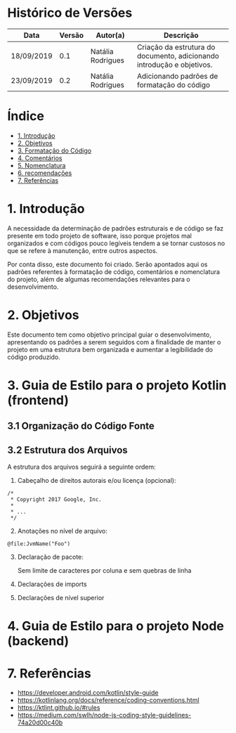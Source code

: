 # Histórico de Versões

| Data | Versão | Autor(a) | Descrição |
| - | - | - | - |
| 18/09/2019 | 0.1 |Natália Rodrigues | Criação da estrutura do documento, adicionando introdução e objetivos. |
23/09/2019 | 0.2 | Natália Rodrigues | Adicionando padrões de formatação do código |

# Índice

* [1. Introdução](#_1-introdução)
* [2. Objetivos](#_2-objetivos)
* [3. Formatação do Código](#_3-formatação-do-código)
* [4. Comentários](#_4-comentários)
* [5. Nomenclatura](#_5-nomenclatura)
* [6. recomendações](#_6-recomendações)
* [7. Referências](#_7-referências)

# 1. Introdução

A necessidade da determinação de padrões estruturais e de código se faz presente em todo projeto de software, isso porque projetos mal organizados e com códigos pouco legíveis tendem a se tornar custosos no que se refere à manutenção, entre outros aspectos.

Por conta disso, este documento foi criado. Serão apontados aqui os padrões referentes à formatação de código, comentários e nomenclatura do projeto, além de algumas recomendações relevantes para o desenvolvimento. 

# 2. Objetivos

Este documento tem como objetivo principal guiar o desenvolvimento, apresentando os padrões a serem seguidos com a finalidade de manter o projeto em uma estrutura bem organizada e aumentar a legibilidade do código produzido.

# 3. Guia de Estilo para o projeto Kotlin (frontend)

## 3.1 Organização do Código Fonte



## 3.2 Estrutura dos Arquivos

A estrutura dos arquivos seguirá a seguinte ordem:

1. Cabeçalho de direitos autorais e/ou licença (opcional):

```
/* 
 * Copyright 2017 Google, Inc.
 *
 * ...
 */ 
```

2. Anotações no nível de arquivo:

```
@file:JvmName("Foo")
```

3. Declaração de pacote: 

    Sem limite de caracteres por coluna e sem quebras de linha

4. Declarações de imports



5. Declarações de nível superior

# 4.  Guia de Estilo para o projeto Node (backend)

# 7. Referências

* https://developer.android.com/kotlin/style-guide
* https://kotlinlang.org/docs/reference/coding-conventions.html
* https://ktlint.github.io/#rules
* https://medium.com/swlh/node-js-coding-style-guidelines-74a20d00c40b